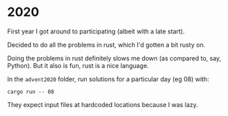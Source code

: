 # 2020
First year I got around to participating (albeit with a late start).

Decided to do all the problems in rust, which I'd gotten a bit rusty on.

Doing the problems in rust definitely slows me down (as compared to, say, Python).
But it also is fun, rust is a nice language.

In the `advent2020` folder, run solutions for a particular day (eg 08) with:

```
cargo run -- 08
```

They expect input files at hardcoded locations because I was lazy.
